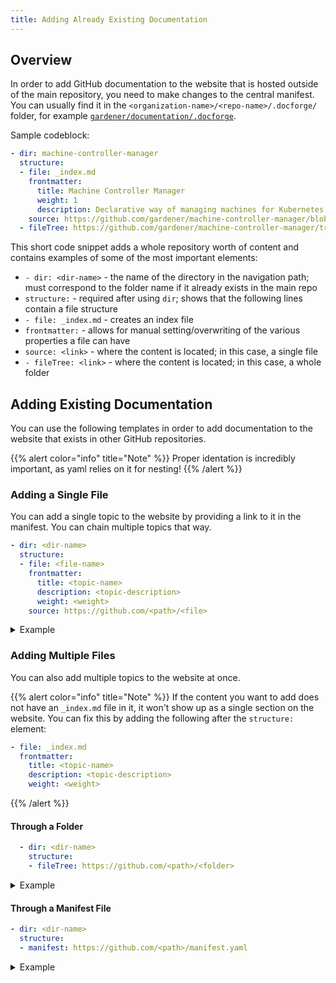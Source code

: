 ```yaml
---
title: Adding Already Existing Documentation
---
```


## Overview

In order to add GitHub documentation to the website that is hosted outside of the main repository, you need to make changes to the central manifest. You can usually find it in the `<organization-name>/<repo-name>/.docforge/` folder, for example [`gardener/documentation/.docforge`](https://github.com/gardener/documentation/tree/master/.docforge).

Sample codeblock:
```yaml
- dir: machine-controller-manager
  structure:
  - file: _index.md
    frontmatter:
      title: Machine Controller Manager
      weight: 1
      description: Declarative way of managing machines for Kubernetes cluster
    source: https://github.com/gardener/machine-controller-manager/blob/DEFAULT_BRANCH/README.md
  - fileTree: https://github.com/gardener/machine-controller-manager/tree/DEFAULT_BRANCH/docs
```

This short code snippet adds a whole repository worth of content and contains examples of some of the most important elements:
- `- dir: <dir-name>` - the name of the directory in the navigation path; must correspond to the folder name if it already exists in the main repo
- `structure:` - required after using `dir`; shows that the following lines contain a file structure
- `- file: _index.md` - creates an index file
- `frontmatter:` - allows for manual setting/overwriting of the various properties a file can have
- `source: <link>` - where the content is located; in this case, a single file
- `- fileTree: <link>` - where the content is located; in this case, a whole folder


## Adding Existing Documentation

You can use the following templates in order to add documentation to the website that exists in other GitHub repositories.

{{% alert color="info"  title="Note" %}}
Proper identation is incredibly important, as yaml relies on it for nesting!
{{% /alert %}}

### Adding a Single File

You can add a single topic to the website by providing a link to it in the manifest. You can chain multiple topics that way.

```yaml
- dir: <dir-name>
  structure:
  - file: <file-name>
    frontmatter:
      title: <topic-name>
      description: <topic-description>
      weight: <weight>
    source: https://github.com/<path>/<file>
```

<details>
<summary>Example</summary>

```yaml
- dir: dashboard
  structure:
  - file: _index.md
    frontmatter:
      title: Dashboard
      description: The web UI for managing your projects and clusters
      weight: 3
    source: https://github.com/gardener/dashboard/blob/master/README.md
```
</details>

### Adding Multiple Files

You can also add multiple topics to the website at once.

{{% alert color="info"  title="Note" %}}
If the content you want to add does not have an `_index.md` file in it, it won't show up as a single section on the website. You can fix this by adding the following after the `structure:` element:

```yaml
- file: _index.md
  frontmatter:
    title: <topic-name>
    description: <topic-description>
    weight: <weight>
```
{{% /alert %}}

#### Through a Folder

```yaml
  - dir: <dir-name>
    structure:
    - fileTree: https://github.com/<path>/<folder>
```

<details>
<summary>Example</summary>

```yaml
  - dir: development
    structure:
    - fileTree: https://github.com/gardener/gardener/tree/master/docs/development
```
</details>

#### Through a Manifest File

```yaml
- dir: <dir-name>
  structure:
  - manifest: https://github.com/<path>/manifest.yaml
```

<details>
<summary>Example</summary>

```yaml
- dir: extensions
  structure:
  - manifest: https://github.com/gardener/documentation/blob/master/.docforge/documentation/gardener-extensions/gardener-extensions.yaml
```
</details>